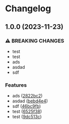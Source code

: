 # Changelog

## 1.0.0 (2023-11-23)


### ⚠ BREAKING CHANGES

* test
* test
* ads
* asdad
* sdf

### Features

* ads ([2822bc2](https://github.com/eustace12/CDKCodePipeline/commit/2822bc24ff8252bcb74f24b4cd1b38405b9fc7e3))
* asdad ([bebd4e4](https://github.com/eustace12/CDKCodePipeline/commit/bebd4e4d05613c489ea425b38fe6df45895b67a9))
* sdf ([46bc9fb](https://github.com/eustace12/CDKCodePipeline/commit/46bc9fb6f83425621e36aa5ac017c5cdea499f37))
* test ([6525f38](https://github.com/eustace12/CDKCodePipeline/commit/6525f389d885d04f646af38bb8eeff61ec3cb2b9))
* test ([9dc513c](https://github.com/eustace12/CDKCodePipeline/commit/9dc513cfd97463e5e74df6324733c8145eea2b3b))

